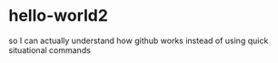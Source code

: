 # hello-world2
so I can actually understand how github works instead of using quick situational commands
